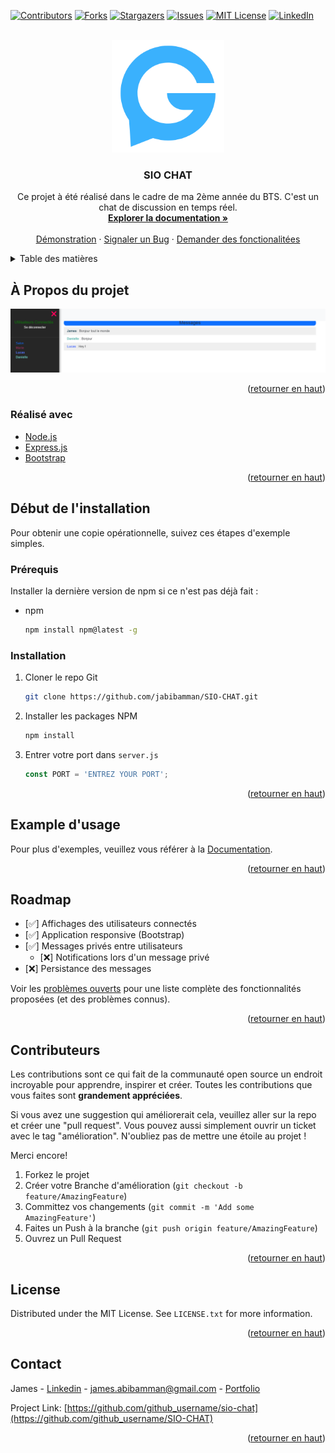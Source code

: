 <div id="top"></div>

[![Contributors][contributors-shield]][contributors-url]
[![Forks][forks-shield]][forks-url]
[![Stargazers][stars-shield]][stars-url]
[![Issues][issues-shield]][issues-url]
[![MIT License][license-shield]][license-url]
[![LinkedIn][linkedin-shield]][linkedin-url]



<!-- PROJECT LOGO -->
<br />
<div align="center">
  <a href="https://github.com/jabibamman/SIO-CHAT">
    <img src="img/logo.png" alt="Logo" width="180" height="180">
  </a>

<h3 align="center">SIO CHAT</h3>

  <p align="center">
    Ce projet à été réalisé dans le cadre de ma 2ème année du BTS. C'est un chat de discussion en temps réel.
    <br />
    <a href="https://github.com/jabibamman/SIO-CHAT"><strong>Explorer la documentation »</strong></a>
    <br />
    <br />
    <a href="https://github.com/jabibamman/SIO-CHAT">Démonstration</a>
    ·
    <a href="https://github.com/jabibamman/SIO-CHAT/issues">Signaler un Bug</a>
    ·
    <a href="https://github.com/jabibamman/SIO-CHAT/issues">Demander des fonctionalitées </a>
  </p>
</div>



<!-- TABLE OF CONTENTS -->
<details>
  <summary>Table des matières</summary>
  <ol>
    <li>
      <a href="#about-the-project">À Propos du projet</a>
      <ul>
        <li><a href="#built-with">Réalisé avec</a></li>
      </ul>
    </li>
    <li>
      <a href="#getting-started">Installation</a>
      <ul>
        <li><a href="#prerequisites">Prérequis</a></li>
        <li><a href="#installation">Installation</a></li>
      </ul>
    </li>
    <li><a href="#usage">Usage</a></li>
    <li><a href="#roadmap">Roadmap</a></li>
    <li><a href="#contributing">Contributeurs</a></li>
    <li><a href="#license">License</a></li>
    <li><a href="#contact">Contact</a></li>
  </ol>
</details>



<!-- ABOUT THE PROJECT -->
## À Propos du projet

[![Product Name Screen Shot][product-screenshot]](https://abib-james.fr)

<p align="right">(<a href="#top">retourner en haut</a>)</p>



### Réalisé avec

* [Node.js](https://nodejs.dev/)
* [Express.js](https://expressjs.com/)
* [Bootstrap](https://getbootstrap.com)


<p align="right">(<a href="#top">retourner en haut</a>)</p>



<!-- GETTING STARTED -->
## Début de l'installation

Pour obtenir une copie opérationnelle, suivez ces étapes d'exemple simples.

### Prérequis

Installer la dernière version de npm si ce n'est pas déjà fait :
* npm
  ```sh
  npm install npm@latest -g
  ```

### Installation

1. Cloner le repo Git
   ```sh
   git clone https://github.com/jabibamman/SIO-CHAT.git
   ```
3. Installer les packages NPM 
   ```sh
   npm install
   ```
4. Entrer votre port dans `server.js`
   ```js
   const PORT = 'ENTREZ YOUR PORT';
   ```

<p align="right">(<a href="#top">retourner en haut</a>)</p>



<!-- USAGE EXAMPLES -->
## Example d'usage

 Pour plus d'exemples, veuillez vous référer à la [Documentation](https://github.com/jabibamman/SIO-CHAT/wiki).

<p align="right">(<a href="#top">retourner en haut</a>)</p>



<!-- ROADMAP -->
## Roadmap

- [✅] Affichages des utilisateurs connectés
- [✅] Application responsive (Bootstrap)
- [✅] Messages privés entre utilisateurs
    - [❌] Notifications lors d'un message privé
- [❌] Persistance des messages

Voir les [problèmes ouverts](https://github.com/github_username/repo_name/issues) pour une liste complète des fonctionnalités proposées (et des problèmes connus).

<p align="right">(<a href="#top">retourner en haut</a>)</p>



<!-- CONTRIBUTING -->
## Contributeurs

Les contributions sont ce qui fait de la communauté open source un endroit incroyable pour apprendre, inspirer et créer. Toutes les contributions que vous faites sont **grandement appréciées**.

Si vous avez une suggestion qui améliorerait cela, veuillez aller sur la repo et créer une "pull request". Vous pouvez aussi simplement ouvrir un ticket avec le tag "amélioration".
N'oubliez pas de mettre une étoile au projet ! 

Merci encore!

1. Forkez le projet
2. Créer votre Branche d'amélioration (`git checkout -b feature/AmazingFeature`)
3. Committez vos changements (`git commit -m 'Add some AmazingFeature'`)
4. Faites un Push à la branche (`git push origin feature/AmazingFeature`)
5. Ouvrez un Pull Request

<p align="right">(<a href="#top">retourner en haut</a>)</p>



<!-- LICENSE -->
## License

Distributed under the MIT License. See `LICENSE.txt` for more information.

<p align="right">(<a href="#top">retourner en haut</a>)</p>



<!-- CONTACT -->
## Contact

James - [Linkedin](https://fr.linkedin.com/in/jamesabib) - james.abibamman@gmail.com - [Portfolio](https://abib-james.fr)

Project Link: [https://github.com/github_username/sio-chat](https://github.com/github_username/SIO-CHAT)

<p align="right">(<a href="#top">retourner en haut</a>)</p>





<!-- MARKDOWN LINKS & IMAGES -->
<!-- https://www.markdownguide.org/basic-syntax/#reference-style-links -->
[contributors-shield]: https://img.shields.io/github/contributors/abibamman/SIO-CHAT.svg?style=for-the-badge
[contributors-url]: https://github.com/abibamman/SIO-CHAT/graphs/contributors
[forks-shield]: https://img.shields.io/github/forks/abibamman/SIO-CHAT.svg?style=for-the-badge
[forks-url]: https://github.com/gabibamman/SIO-CHAT/network/members
[stars-shield]: https://img.shields.io/github/stars/abibamman/SIO-CHAT.svg?style=for-the-badge
[stars-url]: https://github.com/jabibamman/SIO-CHAT/stargazers
[issues-shield]: https://img.shields.io/github/issues/gabibamman/SIO-CHAT.svg?style=for-the-badge
[issues-url]: https://github.com/jabibamman/SIO-CHAT/issues
[license-shield]: https://img.shields.io/github/license/github_username/repo_name.svg?style=for-the-badge
[license-url]: https://github.com/jabibamman/SIO-CHAT/blob/main/LICENSE
[linkedin-shield]: https://img.shields.io/badge/-LinkedIn-black.svg?style=for-the-badge&logo=linkedin&colorB=555
[linkedin-url]: https://linkedin.com/in/jamesabib
[product-screenshot]: img/screenshot.png
